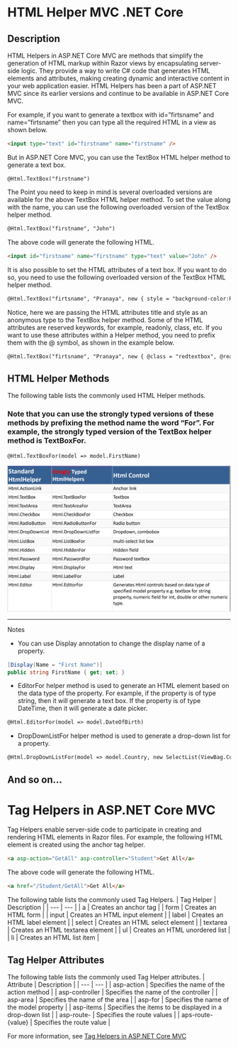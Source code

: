 # HTML Helper MVC .NET Core

## Description
HTML Helpers in ASP.NET Core MVC are methods that simplify the generation of HTML markup within Razor views by encapsulating server-side logic. They provide a way to write C# code that generates HTML elements and attributes, making creating dynamic and interactive content in your web application easier. HTML Helpers has been a part of ASP.NET MVC since its earlier versions and continue to be available in ASP.NET Core MVC.

For example, if you want to generate a textbox with id=”firtsname” and name=”firtsname” then you can type all the required HTML in a view as shown below.

```html
<input type="text" id="firstname" name="firstname" />
```
But in ASP.NET Core MVC, you can use the TextBox HTML helper method to generate a text box.

```cshtml
@Html.TextBox("firstname")
```

The Point you need to keep in mind is several overloaded versions are available for the above TextBox HTML helper method. To set the value along with the name, you can use the following overloaded version of the TextBox helper method.

```html
@Html.TextBox("firstname", "John")
```

The above code will generate the following HTML.

```html
<input id="firstname" name="firstname" type="text" value="John" />
```

It is also possible to set the HTML attributes of a text box. If you want to do so, you need to use the following overloaded version of the TextBox HTML helper method.

```html
@Html.TextBox("firtsname", "Pranaya", new { style = "background-color:Red; color:White; font-weight:bold", title="Please enter your first name" })
```

Notice, here we are passing the HTML attributes title and style as an anonymous type to the TextBox helper method. Some of the HTML attributes are reserved keywords, for example, readonly, class, etc. If you want to use these attributes within a Helper method, you need to prefix them with the @ symbol, as shown in the example below.

```html
@Html.TextBox("firtsname", "Pranaya", new { @class = "redtextbox", @readonly="true" })
```


## HTML Helper Methods
The following table lists the commonly used HTML Helper methods.
### Note that you can use the strongly typed versions of these methods by prefixing the method name the word “For”. For example, the strongly typed version of the TextBox helper method is TextBoxFor.
```html
@Html.TextBoxFor(model => model.FirstName)
```
![Alt text](image.png)


---

Notes
* You can use Display annotation to change the display name of a property.

```cs
[Display(Name = "First Name")]
public string FirstName { get; set; }
```

* EditorFor helper method is used to generate an HTML element based on the data type of the property. For example, if the property is of type string, then it will generate a text box. If the property is of type DateTime, then it will generate a date picker.

```html
@Html.EditorFor(model => model.DateOfBirth)
```

* DropDownListFor helper method is used to generate a drop-down list for a property.

```html
@Html.DropDownListFor(model => model.Country, new SelectList(ViewBag.Countries, "Value", "Text", Model.Country @* Selected Value *@), new { @class = "form-control" })
```

And so on...
-----------
# Tag Helpers in ASP.NET Core MVC
Tag Helpers enable server-side code to participate in creating and rendering HTML elements in Razor files. For example, the following HTML element is created using the anchor tag helper.

```html
<a asp-action="GetAll" asp-controller="Student">Get All</a>
```

The above code will generate the following HTML.

```html
<a href="/Student/GetAll">Get All</a>
```

The following table lists the commonly used Tag Helpers.
| Tag Helper | Description |
| --- | --- |
| a | Creates an anchor tag |
| form | Creates an HTML form |
| input | Creates an HTML input element |
| label | Creates an HTML label element |
| select | Creates an HTML select element |
| textarea | Creates an HTML textarea element |
| ul | Creates an HTML unordered list |
| li | Creates an HTML list item |

## Tag Helper Attributes
The following table lists the commonly used Tag Helper attributes.
| Attribute | Description |
| --- | --- |
| asp-action | Specifies the name of the action method |
| asp-controller | Specifies the name of the controller |
| asp-area | Specifies the name of the area |
| asp-for | Specifies the name of the model property |
| asp-items | Specifies the items to be displayed in a drop-down list |
| asp-route- | Specifies the route values |
| aps-route-{value} | Specifies the route value |

For more information, see [Tag Helpers in ASP.NET Core MVC](https://learn.microsoft.com/en-us/aspnet/core/mvc/views/working-with-forms?view=aspnetcore-6.0#the-select-tag-helper)
